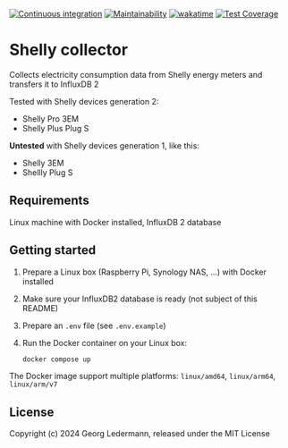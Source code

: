 [![Continuous integration](https://github.com/solectrus/shelly-collector/actions/workflows/push.yml/badge.svg)](https://github.com/solectrus/shelly-collector/actions/workflows/push.yml)
[![Maintainability](https://api.codeclimate.com/v1/badges/2004a93d6d9dbeb908c5/maintainability)](https://codeclimate.com/github/solectrus/shelly-collector/maintainability)
[![wakatime](https://wakatime.com/badge/user/697af4f5-617a-446d-ba58-407e7f3e0243/project/018dc198-44e2-4b00-bb01-a7b07d445b01.svg)](https://wakatime.com/badge/user/697af4f5-617a-446d-ba58-407e7f3e0243/project/018dc198-44e2-4b00-bb01-a7b07d445b01)
[![Test Coverage](https://api.codeclimate.com/v1/badges/2004a93d6d9dbeb908c5/test_coverage)](https://codeclimate.com/github/solectrus/shelly-collector/test_coverage)

# Shelly collector

Collects electricity consumption data from Shelly energy meters and transfers it to InfluxDB 2

Tested with Shelly devices generation 2:

- Shelly Pro 3EM
- Shelly Plus Plug S

**Untested** with Shelly devices generation 1, like this:

- Shelly 3EM
- Shellly Plug S

## Requirements

Linux machine with Docker installed, InfluxDB 2 database

## Getting started

1. Prepare a Linux box (Raspberry Pi, Synology NAS, ...) with Docker installed

2. Make sure your InfluxDB2 database is ready (not subject of this README)

3. Prepare an `.env` file (see `.env.example`)

4. Run the Docker container on your Linux box:

   ```bash
   docker compose up
   ```

The Docker image support multiple platforms: `linux/amd64`, `linux/arm64`, `linux/arm/v7`

## License

Copyright (c) 2024 Georg Ledermann, released under the MIT License
